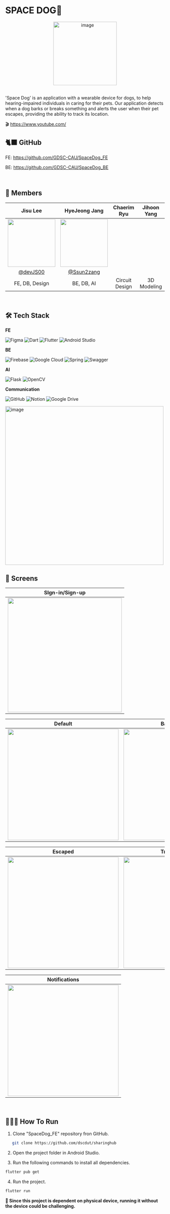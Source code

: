 # SPACE DOG🚀

<div align="center">
<img width="200" alt="image" src="https://github.com/GDSC-CAU/SpaceDog_FE/assets/110683103/24fffaa4-d04e-461c-99c8-eba3321f305c">
</div>
<br>

'Space Dog' is an application with a wearable device for dogs, to help hearing-impaired individuals in caring for their pets. Our application detects when a dog barks or breaks something and alerts the user when their pet escapes, providing the ability to track its location.

🎬 https://www.youtube.com/


## 🐈‍⬛ GitHub
FE: https://github.com/GDSC-CAU/SpaceDog_FE

BE: https://github.com/GDSC-CAU/SpaceDog_BE

<br>

## 👥 Members

| Jisu Lee | HyeJeong Jang | Chaerim Ryu | Jihoon Yang |                   
| :------------: | :----------: | :-----------: | :-----------: |
|    <img src="https://avatars.githubusercontent.com/u/110683103?v=4" height=150 width=150> |<img src="https://avatars.githubusercontent.com/u/98401161?v=4" height=150 width=150>|
|   [@devJS00](https://github.com/devJS00)  | [@Ssun2zang](https://github.com/Ssun2zang)  |
| FE, DB, Design | BE, DB, AI | Circuit Design | 3D Modeling |

<br>

## 🛠️ Tech Stack
**FE**

![Figma](https://img.shields.io/badge/figma-%23F24E1E.svg?style=for-the-badge&logo=figma&logoColor=white)
![Dart](https://img.shields.io/badge/dart-%230175C2.svg?style=for-the-badge&logo=dart&logoColor=white)
![Flutter](https://img.shields.io/badge/Flutter-%2302569B.svg?style=for-the-badge&logo=Flutter&logoColor=white)
![Android Studio](https://img.shields.io/badge/Android%20Studio-3DDC84.svg?style=for-the-badge&logo=android-studio&logoColor=white)


**BE**

![Firebase](https://img.shields.io/badge/Firebase-039BE5?style=for-the-badge&logo=Firebase&logoColor=white)
![Google Cloud](https://img.shields.io/badge/GoogleCloud-%234285F4.svg?style=for-the-badge&logo=google-cloud&logoColor=white)
![Spring](https://img.shields.io/badge/spring-%236DB33F.svg?style=for-the-badge&logo=spring&logoColor=white)
![Swagger](https://img.shields.io/badge/-Swagger-%23Clojure?style=for-the-badge&logo=swagger&logoColor=white)

**AI**

![Flask](https://img.shields.io/badge/flask-%23000.svg?style=for-the-badge&logo=flask&logoColor=white)
![OpenCV](https://img.shields.io/badge/opencv-%23white.svg?style=for-the-badge&logo=opencv&logoColor=white)

**Communication**

![GitHub](https://img.shields.io/badge/github-%23121011.svg?style=for-the-badge&logo=github&logoColor=white)
![Notion](https://img.shields.io/badge/Notion-000000?style=for-the-badge&logo=Notion&logoColor=white)
![Google Drive](https://img.shields.io/badge/Google%20Drive-4285F4?style=for-the-badge&logo=googledrive&logoColor=white)


<img width="500" alt="image" src="https://github.com/GDSC-CAU/SpaceDog_FE/assets/110683103/48afb51c-0ad0-42c9-8eb9-ae918def80fb">


 ## 📱 Screens

| SIgn-in/Sign-up | 
| :------------: |
| <img height="360" src="https://github.com/GDSC-CAU/SpaceDog_FE/assets/110683103/08327c68-52c5-4537-a83b-4145bc7dcd39"/> |

| Default | Barking Sound | Breaking Sound | 
| :------------: | :------------: | :------------: |
|<img  height="350" src="https://github.com/GDSC-CAU/SpaceDog_FE/assets/110683103/b84107ed-da1c-47e7-9622-adfa2b68a181"/> |  <img height="350" src="https://github.com/GDSC-CAU/SpaceDog_FE/assets/110683103/81eab0b0-e216-443d-9f3e-a3e13bed8768"/> | <img height="350" src="https://github.com/GDSC-CAU/SpaceDog_FE/assets/110683103/b26abce2-5227-4198-bb96-21e32759373a"/>  |

| Escaped | Track Location |
| :------------: | :------------: | 
| <img  height="350" src="https://github.com/GDSC-CAU/SpaceDog_FE/assets/110683103/e4aabda7-a5ac-4168-8361-03549b739c09"/> | <img height="350" src="https://github.com/GDSC-CAU/SpaceDog_FE/assets/110683103/70ab5add-f2cc-4a80-808d-72a8ac746467"/> | 

| Notifications | 
| :------------: | 
|<img  height="350" src="https://github.com/GDSC-CAU/SpaceDog_FE/assets/110683103/05fb83d9-7f79-41ca-ad0b-1fde868e58d5"/> |


<br>

 ## 🏃🏻‍♀️ How To Run
 1. Clone "SpaceDog_FE" repository fron GitHub.
```sh
   git clone https://github.com/dscdut/sharinghub
   ```
 2. Open the project folder in Android Studio.

 3. Run the following commands to install all dependencies.
```bash
flutter pub get
```

4. Run the project.
```bash
flutter run
```

**🚨 Since this project is dependent on physical device, running it without the device could be challenging.**
